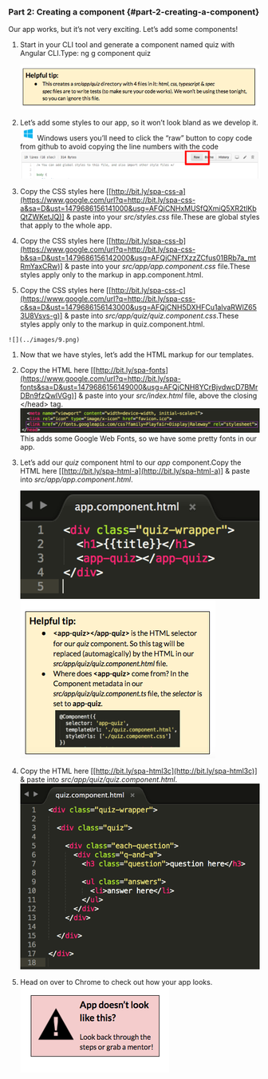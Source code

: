 ### Part 2: Creating a component {#part-2-creating-a-component}

Our app works, but it’s not very exciting. Let’s add some components!

1.  Start in your CLI tool and generate a component named quiz with Angular CLI.Type: <span class="cmd">ng g component quiz</span>

    ![](../images/34.png)

1.  Let’s add some styles to our app, so it won’t look bland as we develop it.<br>![windows-icon.png](/images/windows-icon.png) Windows users you’ll need to click the “raw” button to copy code from github to avoid copying the line numbers with the code
    ![raw.png](/images/image32.png)

  1.  Copy the CSS styles here [[http://bit.ly/spa-css-a](https://www.google.com/url?q=http://bit.ly/spa-css-a&sa=D&ust=1479686156141000&usg=AFQjCNHxMUSfQXmiQ5XR2tlKbQtZWKetJQ)] &amp; paste into your *src/styles.css* file.These are global styles that apply to the whole app.
  2.  Copy the CSS styles here [[http://bit.ly/spa-css-b](https://www.google.com/url?q=http://bit.ly/spa-css-b&sa=D&ust=1479686156142000&usg=AFQjCNFfXzzZCfus01BRb7a_mtRmYaxCRw)] &amp; paste into your *src/app/app.component.css* file.These styles apply only to the markup in app.component.html.
  3.  Copy the CSS styles here [[http://bit.ly/spa-css-c](https://www.google.com/url?q=http://bit.ly/spa-css-c&sa=D&ust=1479686156143000&usg=AFQjCNH5DXHFCu1alvaRWlZ653U8Vsvs-g)] &amp; paste into *src/app/quiz/quiz.component.css*.These styles apply only to the markup in quiz.component.html.

    ![](../images/9.png)

1.  Now that we have styles, let’s add the HTML markup for our templates.

  1.  Copy the HTML here [[http://bit.ly/spa-fonts](https://www.google.com/url?q=http://bit.ly/spa-fonts&sa=D&ust=1479686156149000&usg=AFQjCNH8YCrBjvdwcD7BMrDBn9fzQwlVGg)] &amp; paste into your *src/index.html* file, above the closing &lt;/head&gt; tag.![](/images/image36.png)This adds some Google Web Fonts, so we have some pretty fonts in our app.
  2.  Let’s add our *quiz* component html to our *app* component.Copy the HTML here [[](http://bit.ly/spa-html-a)[http://bit.ly/spa-html-a](http://bit.ly/spa-html-a)] &amp; paste into *src/app/app.component.html*.

      ![](../images/image24.png)![](../images/15.png)

 1.  Copy the HTML here [[http://bit.ly/spa-html3c](http://bit.ly/spa-html3c)] &amp; paste into *src/app/quiz/quiz.component.html*.![](/images/image28.png)
  2.  Head on over to Chrome to check out how your app looks.<br>
![](../images/16.png)
